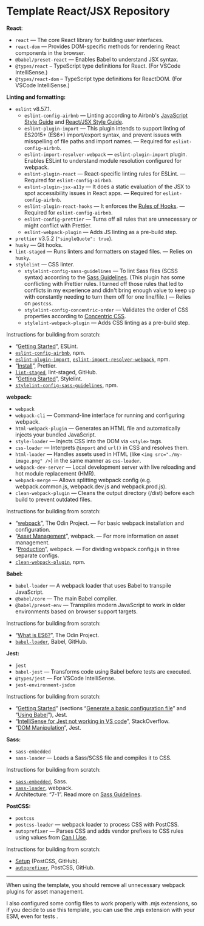 # Template React/JSX Repository

**React**:

- `react` — The core React library for building user interfaces.
- `react-dom` — Provides DOM-specific methods for rendering React components in the browser.
- `@babel/preset-react` — Enables Babel to understand JSX syntax.
- `@types/react` – TypeScript type definitions for React. (For VSCode IntelliSense.)
- `@types/react-dom` – TypeScript type definitions for ReactDOM. (For VSCode IntelliSense.)

**Linting and formatting:**

- `eslint` v8.57.1.
  - `eslint-config-airbnb` — Linting according to Airbnb's [JavaScript Style Guide](https://github.com/airbnb/javascript?tab=readme-ov-file) and [React/JSX Style Guide](https://github.com/airbnb/javascript/tree/master/react).
  - `eslint-plugin-import` — This plugin intends to support linting of ES2015+ (ES6+) import/export syntax, and prevent issues with misspelling of file paths and import names. — Required for `eslint-config-airbnb`.
  - `eslint-import-resolver-webpack` — `eslint-plugin-import` plugin. Enables ESLint to understand module resolution configured for webpack.
  - `eslint-plugin-react` — React-specific linting rules for ESLint. — Required for `eslint-config-airbnb`.
  - `eslint-plugin-jsx-a11y` — It does a static evaluation of the JSX to spot accessibility issues in React apps. — Required for `eslint-config-airbnb`.
  - `eslint-plugin-react-hooks` — It enforces the [Rules of Hooks](https://react.dev/reference/rules/rules-of-hooks). — Required for `eslint-config-airbnb`.
  - `eslint-config-prettier` — Turns off all rules that are unnecessary or might conflict with Prettier.
  - `eslint-webpack-plugin` — Adds JS linting as a pre-build step.
- `prettier` v3.5.2 (`"singleQuote": true`).
- `husky` — Git hooks.
- `lint-staged` — Runs linters and formatters on staged files. — Relies on `husky`.
- `stylelint` — CSS linter.
  - `stylelint-config-sass-guidelines` — To lint Sass files (SCSS syntax) according to the [Sass Guidelines](https://sass-guidelin.es). (This plugin has some conflicting with Prettier rules. I turned off those rules that led to conflicts in my experience and didn't bring enough value to keep up with constantly needing to turn them off for one line/file.) — Relies on `postcss`.
  - `stylelint-config-concentric-order` — Validates the order of CSS properties according to [Concentric CSS](http://rhodesmill.org/brandon/2011/concentric-css/).
  - `stylelint-webpack-plugin` — Adds CSS linting as a pre-build step.

Instructions for building from scratch:

- “[Getting Started](https://eslint.org/docs/v8.x/use/getting-started)”, ESLint.
- [`eslint-config-airbnb`](https://www.npmjs.com/package/eslint-config-airbnb), npm.
- [`eslint-plugin-import`](https://www.npmjs.com/package/eslint-plugin-import), [`eslint-import-resolver-webpack`](https://www.npmjs.com/package/eslint-import-resolver-webpack), npm.
- “[Install](https://prettier.io/docs/install)”, Prettier.
- [`lint-staged`](https://github.com/lint-staged/lint-staged#configuration), lint-staged, GitHub.
- “[Getting Started](https://stylelint.io/user-guide/get-started)”, Stylelint.
- [`stylelint-config-sass-guidelines`](https://www.npmjs.com/package/stylelint-config-sass-guidelines), npm.

**webpack:**

- `webpack`
- `webpack-cli` — Command-line interface for running and configuring webpack.
- `html-webpack-plugin` — Generates an HTML file and automatically injects your bundled JavaScript.
- `style-loader` — Injects CSS into the DOM via `<style>` tags.
- `css-loader` — Interprets `@import` and `url()` in CSS and resolves them.
- `html-loader` — Handles assets used in HTML (like `<img src="./my-image.png" />`) in the same manner as `css-loader`.
- `webpack-dev-server` — Local development server with live reloading and hot module replacement (HMR).
- `webpack-merge` — Allows splitting webpack config (e.g. webpack.common.js, webpack.dev.js and webpack.prod.js).
- `clean-webpack-plugin` — Cleans the output directory (/dist) before each build to prevent outdated files.

Instructions for building from scratch:

- “[webpack](https://www.theodinproject.com/lessons/javascript-webpack)”, The Odin Project. — For basic webpack installation and configuration.
- “[Asset Management](https://webpack.js.org/guides/asset-management/)”, webpack. — For more information on asset management.
- “[Production](https://webpack.js.org/guides/production/)”, webpack. ­— For dividing webpack.config.js in three separate configs.
- [`clean-webpack-plugin`](https://www.npmjs.com/package/clean-webpack-plugin), npm.

**Babel:**

- `babel-loader` — A webpack loader that uses Babel to transpile JavaScript.
- `@babel/core` — The main Babel compiler.
- `@babel/preset-env` — Transpiles modern JavaScript to work in older environments based on browser support targets.

Instructions for building from scratch:

- “[What is ES6?](https://www.theodinproject.com/lessons/node-path-javascript-what-is-es6)”, The Odin Project.
- [`babel-loader`](https://github.com/babel/babel-loader), Babel, GitHub.

**Jest:**

- `jest`
- `babel-jest` — Transforms code using Babel before tests are executed.
- `@types/jest` — For VSCode IntelliSense.
- `jest-environment-jsdom`

Instructions for building from scratch:

- “[Getting Started](https://jestjs.io/docs/getting-started#using-babel)” (sections “[Generate a basic configuration file](https://jestjs.io/docs/getting-started#generate-a-basic-configuration-file)” and “[Using Babel](https://jestjs.io/docs/getting-started#using-babel)”), Jest.
- “[IntelliSense for Jest not working in VS code](https://stackoverflow.com/questions/57874114/IntelliSense-for-jest-not-working-in-vs-code)”, StackOverflow.
- “[DOM Manipulation](https://jestjs.io/docs/tutorial-jquery)”, Jest.

**Sass:**

- `sass-embedded`
- `sass-loader` — Loads a Sass/SCSS file and compiles it to CSS.

Instructions for building from scratch:

- [`sass-embedded`](https://sass-lang.com/install/), Sass.
- [`sass-loader`](https://webpack.js.org/loaders/sass-loader/#root), webpack.
- Architecture: “7-1”. Read more on [Sass Guidelines](https://sass-guidelin.es/#architecture).

**PostCSS:**

- `postcss`
- `postcss-loader` — webpack loader to process CSS with PostCSS.
- `autoprefixer` — Parses CSS and adds vendor prefixes to CSS rules using values from [Can I Use](https://caniuse.com/).

Instructions for building from scratch:

- [Setup](https://github.com/postcss/postcss#usage) (PostCSS, GitHub).
- [`autoprefixer`](https://github.com/postcss/autoprefixer), PostCSS, GitHub.

---

When using the template, you should remove all unnecessary webpack plugins for asset management.

I also configured some config files to work properly with .mjs extensions, so if you decide to use this template, you can use the .mjs extension with your ESM, even for tests .
